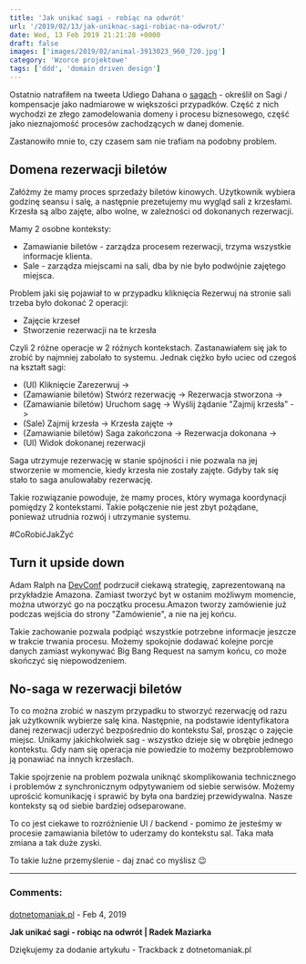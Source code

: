 ```yaml
---
title: 'Jak unikać sagi - robiąc na odwrót'
url: '/2019/02/13/jak-uniknac-sagi-robiac-na-odwrot/'
date: Wed, 13 Feb 2019 21:21:28 +0000
draft: false
images: ['images/2019/02/animal-3913023_960_720.jpg']
category: 'Wzorce projektowe'
tags: ['ddd', 'domain driven design']
---
```


Ostatnio natrafiłem na tweeta Udiego Dahana o [sagach](https://twitter.com/UdiDahan/status/1087445225398771712) - określił on Sagi / kompensacje jako nadmiarowe w większości przypadków. Część z nich wychodzi ze złego zamodelowania domeny i procesu biznesowego, część jako nieznajomość procesów zachodzących w danej domenie.

Zastanowiło mnie to, czy czasem sam nie trafiam na podobny problem.

## Domena rezerwacji biletów

Załóżmy że mamy proces sprzedaży biletów kinowych. Użytkownik wybiera godzinę seansu i salę, a następnie prezetujemy mu wygląd sali z krzesłami. Krzesła są albo zajęte, albo wolne, w zależności od dokonanych rezerwacji.

Mamy 2 osobne konteksty:

 *   Zamawianie biletów - zarządza procesem rezerwacji, trzyma wszystkie informacje klienta.
 *   Sale - zarządza miejscami na sali, dba by nie było podwójnie zajętego miejsca.

Problem jaki się pojawiał to w przypadku kliknięcia Rezerwuj na stronie sali trzeba było dokonać 2 operacji:

 *   Zajęcie krzeseł
 *   Stworzenie rezerwacji na te krzesła

Czyli 2 różne operacje w 2 różnych kontekstach. Zastanawiałem się jak to zrobić by najmniej zabolało to systemu. Jednak ciężko było uciec od czegoś na kształt sagi:

 *   (UI) Kliknięcie Zarezerwuj ->
 *   (Zamawianie biletów) Stwórz rezerwację -> Rezerwacja stworzona ->
 *   (Zamawianie biletów) Uruchom sagę -> Wyślij żądanie "Zajmij krzesła" ->
 *   (Sale) Zajmij krzesła -> Krzesła zajęte ->
 *   (Zamawianie biletów) Saga zakończona -> Rezerwacja dokonana ->
 *   (UI) Widok dokonanej rezerwacji

Saga utrzymuje rezerwację w stanie spójności i nie pozwala na jej stworzenie w momencie, kiedy krzesła nie zostały zajęte. Gdyby tak się stało to saga anulowałaby rezerwację.

Takie rozwiązanie powoduje, że mamy proces, który wymaga koordynacji pomiędzy 2 kontekstami. Takie połączenie nie jest zbyt pożądane, ponieważ utrudnia rozwój i utrzymanie systemu.

#CoRobićJakŻyć

## Turn it upside down

Adam Ralph na [DevConf](https://www.youtube.com/watch?v=rsCqHsV9Dxg) podrzucił ciekawą strategię, zaprezentowaną na przykładzie Amazona. Zamiast tworzyć byt w ostanim możliwym momencie, można utworzyć go na początku procesu.Amazon tworzy zamówienie już podczas wejścia do strony "Zamówienie", a nie na jej końcu.

Takie zachowanie pozwala podpiąć wszystkie potrzebne informacje jeszcze w trakcie trwania procesu. Możemy spokojnie dodawać kolejne porcje danych zamiast wykonywać Big Bang Request na samym końcu, co może skończyć się niepowodzeniem.

## No-saga w rezerwacji biletów

To co można zrobić w naszym przypadku to stworzyć rezerwację od razu jak użytkownik wybierze salę kina. Następnie, na podstawie identyfikatora danej rezerwacji uderzyć bezpośrednio do kontekstu Sal, prosząc o zajęcie miejsc. Unikamy jakichkolwiek sag - wszystko dzieje się w obrębie jednego kontekstu. Gdy nam się operacja nie powiedzie to możemy bezproblemowo ją ponawiać na innych krzesłach.

Takie spojrzenie na problem pozwala uniknąć skomplikowania technicznego i problemów z synchronicznym odpytywaniem od siebie serwisów. Możemy uprościć komunikację i sprawić by była ona bardziej przewidywalna. Nasze konteksty są od siebie bardziej odseparowane.

To co jest ciekawe to rozróżnienie UI / backend - pomimo że jesteśmy w procesie zamawiania biletów to uderzamy do kontekstu sal. Taka mała zmiana a tak duże zyski.

To takie luźne przemyślenie - daj znać co myślisz 😉

---
### Comments:
#### 
[dotnetomaniak.pl](https://dotnetomaniak.pl/Jak-unikac-sagi-robiac-na-odwrot-Radek-Maziarka "") - <time datetime="2019-02-14 17:28:22">Feb 4, 2019</time>

**Jak unikać sagi - robiąc na odwrót | Radek Maziarka**

Dziękujemy za dodanie artykułu - Trackback z dotnetomaniak.pl
